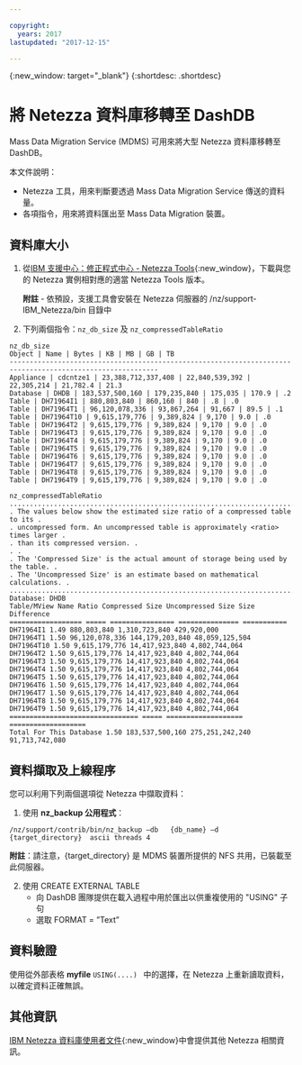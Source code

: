 ```yaml
---

copyright:
  years: 2017
lastupdated: "2017-12-15"

---
```

{:new_window: target="_blank"}
{:shortdesc: .shortdesc}

# 將 Netezza 資料庫移轉至 DashDB

Mass Data Migration Service (MDMS) 可用來將大型 Netezza 資料庫移轉至 DashDB。

本文件說明：
- Netezza 工具，用來判斷要透過 Mass Data Migration Service 傳送的資料量。
- 各項指令，用來將資料匯出至 Mass Data Migration 裝置。

## 資料庫大小
1. 從[IBM 支援中心：修正程式中心 - Netezza Tools](https://www-945.ibm.com/support/fixcentral/options?selectionBean.selectedTab=find&selection=ibm%2fInformation+Management%3bPureData+System+for+Analytics%3bibm%2fInformation+Management%2fNetezza+Tools){:new_window}，下載與您的 Netezza 實例相對應的適當 Netezza Tools 版本。

   **附註** - 依預設，支援工具會安裝在 Netezza 伺服器的 /nz/support-IBM_Netezza<version>/bin 目錄中
   
2. 下列兩個指令：`nz_db_size` 及 `nz_compressedTableRatio`

  ```
  nz_db_size
  Object | Name | Bytes | KB | MB | GB | TB
  -----------------------------------------------------------------------------------------------------------
  Appliance | cdcntze1 | 23,388,712,337,408 | 22,840,539,392 | 22,305,214 | 21,782.4 | 21.3
  Database | DHDB | 183,537,500,160 | 179,235,840 | 175,035 | 170.9 | .2
  Table | DH71964I1 | 880,803,840 | 860,160 | 840 | .8 | .0
  Table | DH71964T1 | 96,120,078,336 | 93,867,264 | 91,667 | 89.5 | .1
  Table | DH71964T10 | 9,615,179,776 | 9,389,824 | 9,170 | 9.0 | .0
  Table | DH71964T2 | 9,615,179,776 | 9,389,824 | 9,170 | 9.0 | .0
  Table | DH71964T3 | 9,615,179,776 | 9,389,824 | 9,170 | 9.0 | .0
  Table | DH71964T4 | 9,615,179,776 | 9,389,824 | 9,170 | 9.0 | .0
  Table | DH71964T5 | 9,615,179,776 | 9,389,824 | 9,170 | 9.0 | .0
  Table | DH71964T6 | 9,615,179,776 | 9,389,824 | 9,170 | 9.0 | .0
  Table | DH71964T7 | 9,615,179,776 | 9,389,824 | 9,170 | 9.0 | .0
  Table | DH71964T8 | 9,615,179,776 | 9,389,824 | 9,170 | 9.0 | .0
  Table | DH71964T9 | 9,615,179,776 | 9,389,824 | 9,170 | 9.0 | .0
  ```
  
  
  ```
  nz_compressedTableRatio
  ....................................................................................
  . The values below show the estimated size ratio of a compressed table to its .
  . uncompressed form. An uncompressed table is approximately <ratio> times larger .
  . than its compressed version. .
  . .
  . The 'Compressed Size' is the actual amount of storage being used by the table. .
  . The 'Uncompressed Size' is an estimate based on mathematical calculations. .
  ....................................................................................
  Database: DHDB
  Table/MView Name Ratio Compressed Size Uncompressed Size Size Difference
  ================== ===== ================ =============== ===========
  DH71964I1 1.49 880,803,840 1,310,723,840 429,920,000
  DH71964T1 1.50 96,120,078,336 144,179,203,840 48,059,125,504
  DH71964T10 1.50 9,615,179,776 14,417,923,840 4,802,744,064
  DH71964T2 1.50 9,615,179,776 14,417,923,840 4,802,744,064
  DH71964T3 1.50 9,615,179,776 14,417,923,840 4,802,744,064
  DH71964T4 1.50 9,615,179,776 14,417,923,840 4,802,744,064
  DH71964T5 1.50 9,615,179,776 14,417,923,840 4,802,744,064
  DH71964T6 1.50 9,615,179,776 14,417,923,840 4,802,744,064
  DH71964T7 1.50 9,615,179,776 14,417,923,840 4,802,744,064
  DH71964T8 1.50 9,615,179,776 14,417,923,840 4,802,744,064
  DH71964T9 1.50 9,615,179,776 14,417,923,840 4,802,744,064
  ================================ ===== =================== ===================
  Total For This Database 1.50 183,537,500,160 275,251,242,240 91,713,742,080
  ```

## 資料擷取及上線程序

您可以利用下列兩個選項從 Netezza 中擷取資料：
1. 使用 **nz_backup 公用程式**：

  ```
  /nz/support/contrib/bin/nz_backup –db   {db_name} –d  {target_directory}  ascii threads 4
  ```
   
   **附註**：請注意，{target_directory} 是 MDMS 裝置所提供的 NFS 共用，已裝載至此伺服器。
   
2. 使用 CREATE EXTERNAL TABLE
   - 向 DashDB 團隊提供在載入過程中用於匯出以供重複使用的 "USING" 子句
   - 選取 FORMAT = ”Text”
   
   
## 資料驗證
使用從外部表格 **myfile** `USING(....) ` 中的選擇，在 Netezza 上重新讀取資料，以確定資料正確無誤。
 
## 其他資訊
[IBM Netezza 資料庫使用者文件](https://www.ibm.com/support/knowledgecenter/en/SSULQD_7.2.1/com.ibm.nz.dbu.doc/c_dbuser_plg_overview.html){:new_window}中會提供其他 Netezza 相關資訊。
